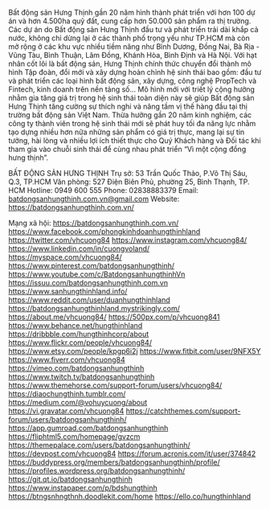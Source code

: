 Bất động sản Hưng Thịnh gần 20 năm hình thành phát triển với hơn 100 dự án và hơn 4.500ha quỹ đất, cung cấp hơn 50.000 sản phẩm ra thị trường. Các dự án do Bất động sản Hưng Thịnh đầu tư và phát triển trải dài khắp cả nước, không chỉ dừng lại ở các thành phố trọng yếu như TP.HCM mà còn mở rộng ở các khu vực nhiều tiềm năng như Bình Dương, Đồng Nai, Bà Rịa - Vũng Tàu, Bình Thuận, Lâm Đồng, Khánh Hòa, Bình Định và Hà Nội.
Với hạt nhân cốt lõi là bất động sản, Hưng Thịnh chính thức chuyển đổi thành mô hình Tập đoàn, đổi mới và xây dựng hoàn chỉnh hệ sinh thái bao gồm: đầu tư và phát triển các loại hình bất động sản, xây dựng, công nghệ PropTech và Fintech, kinh doanh trên nền tảng số…
Mô hình mới với triết lý cộng hưởng nhằm gia tăng giá trị trong hệ sinh thái toàn diện này sẽ giúp Bất động sản Hưng Thịnh tăng cường sự thích nghi và nâng tầm vị thế hàng đầu tại thị trường bất động sản Việt Nam. Thừa hưởng gần 20 năm kinh nghiệm, các công ty thành viên trong hệ sinh thái mới sẽ phát huy tối đa năng lực nhằm tạo dựng nhiều hơn nữa những sản phẩm có giá trị thực, mang lại sự tin tưởng, hài lòng và nhiều lợi ích thiết thực cho Quý Khách hàng và Đối tác khi tham gia vào chuỗi sinh thái để cùng nhau phát triển “Vì một cộng đồng hưng thịnh”.

BẤT ĐỘNG SẢN HƯNG THỊNH
Trụ sở: 53 Trần Quốc Thảo, P.Võ Thị Sáu, Q.3, TP.HCM
Văn phòng: 527 Điện Biên Phủ, phường 25, Bình Thạnh, TP. HCM
Hotline: 0949 600 555
Phone: 02838883379
Email: batdongsanhungthinh.com.vn@gmail.com
Website: <a href="https://batdongsanhungthinh.com.vn/">https://batdongsanhungthinh.com.vn/</a>

Mạng xã hội:
<a href="https://batdongsanhungthinh.com.vn/">https://batdongsanhungthinh.com.vn/</a>
<a href="https://www.facebook.com/phongkinhdoanhungthinhland">https://www.facebook.com/phongkinhdoanhungthinhland</a>
<a href="https://twitter.com/vhcuong84">https://twitter.com/vhcuong84</a>
<a href="https://www.instagram.com/vhcuong84/">https://www.instagram.com/vhcuong84/</a>
<a href="https://www.linkedin.com/in/cuongvoland/">https://www.linkedin.com/in/cuongvoland/</a>
<a href="https://myspace.com/vhcuong84/">https://myspace.com/vhcuong84/</a>
<a href="https://www.pinterest.com/batdongsanhungthinh/">https://www.pinterest.com/batdongsanhungthinh/</a>
<a href="https://www.youtube.com/c/BatdongsanhungthinhVn">https://www.youtube.com/c/BatdongsanhungthinhVn</a>
<a href="https://issuu.com/batdongsanhungthinh.com.vn">https://issuu.com/batdongsanhungthinh.com.vn</a>
<a href="https://www.sanhungthinhland.info/">https://www.sanhungthinhland.info/</a>
<a href="https://www.reddit.com/user/duanhungthinhland">https://www.reddit.com/user/duanhungthinhland</a>
<a href="https://batdongsanhungthinhland.mystrikingly.com/">https://batdongsanhungthinhland.mystrikingly.com/</a>
<a href="https://about.me/vhcuong84/">https://about.me/vhcuong84/</a>
<a href="https://500px.com/p/vhcuong841">https://500px.com/p/vhcuong841</a>
<a href="https://www.behance.net/hungthinhland">https://www.behance.net/hungthinhland</a>
<a href="https://dribbble.com/hungthinhcorp/about">https://dribbble.com/hungthinhcorp/about</a>
<a href="https://www.flickr.com/people/vhcuong84/">https://www.flickr.com/people/vhcuong84/</a>
<a href="https://www.etsy.com/people/kpgp6i2j">https://www.etsy.com/people/kpgp6i2j</a>
<a href="https://www.fitbit.com/user/9NFX5Y">https://www.fitbit.com/user/9NFX5Y</a>
<a href="https://www.fiverr.com/vhcuong84">https://www.fiverr.com/vhcuong84</a>
<a href="https://vimeo.com/batdongsanhungthinh">https://vimeo.com/batdongsanhungthinh</a>
<a href="https://www.twitch.tv/batdongsanhungthinh">https://www.twitch.tv/batdongsanhungthinh</a>
<a href="https://www.themehorse.com/support-forum/users/vhcuong84/">https://www.themehorse.com/support-forum/users/vhcuong84/</a>
<a href="https://diaochungthinh.tumblr.com/">https://diaochungthinh.tumblr.com/</a>
<a href="https://medium.com/@vohuycuong/about">https://medium.com/@vohuycuong/about</a>
<a href="https://vi.gravatar.com/vhcuong84">https://vi.gravatar.com/vhcuong84</a>
<a href="https://catchthemes.com/support-forum/users/batdongsanhungthinh/">https://catchthemes.com/support-forum/users/batdongsanhungthinh/</a>
<a href="https://app.gumroad.com/batdongsanhungthinh">https://app.gumroad.com/batdongsanhungthinh</a>
<a href="https://fliphtml5.com/homepage/gvzcm">https://fliphtml5.com/homepage/gvzcm</a>
<a href="https://themepalace.com/users/batdongsanhungthinh/">https://themepalace.com/users/batdongsanhungthinh/</a>
<a href="https://devpost.com/vhcuong84">https://devpost.com/vhcuong84</a>
<a href="https://forum.acronis.com/it/user/374842">https://forum.acronis.com/it/user/374842</a>
<a href="https://buddypress.org/members/batdongsanhungthinh/profile/">https://buddypress.org/members/batdongsanhungthinh/profile/</a>
<a href="https://profiles.wordpress.org/batdongsanhungthinh/">https://profiles.wordpress.org/batdongsanhungthinh/</a>
<a href="https://git.qt.io/batdongsanhungthinh">https://git.qt.io/batdongsanhungthinh</a>
<a href="https://www.instapaper.com/p/bdshungthinh">https://www.instapaper.com/p/bdshungthinh</a>
<a href="https://btngsnhngthnh.doodlekit.com/home">https://btngsnhngthnh.doodlekit.com/home</a>
<a href="https://ello.co/hungthinhland">https://ello.co/hungthinhland</a>

